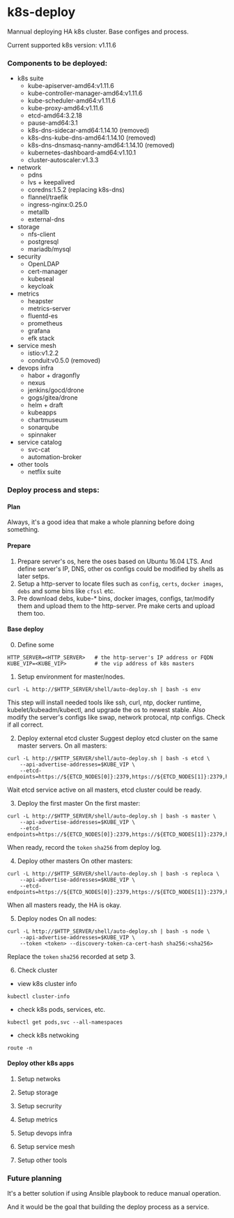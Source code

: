 # k8s-deploy

Mannual deploying HA k8s cluster. Base configes and process.

Current supported k8s version: v1.11.6

### Components to be deployed:

- k8s suite
    - kube-apiserver-amd64:v1.11.6
    - kube-controller-manager-amd64:v1.11.6
    - kube-scheduler-amd64:v1.11.6
    - kube-proxy-amd64:v1.11.6
    - etcd-amd64:3.2.18
    - pause-amd64:3.1
    - k8s-dns-sidecar-amd64:1.14.10 (removed)
    - k8s-dns-kube-dns-amd64:1.14.10 (removed)
    - k8s-dns-dnsmasq-nanny-amd64:1.14.10 (removed)
    - kubernetes-dashboard-amd64:v1.10.1
    - cluster-autoscaler:v1.3.3
- network
    - pdns
    - lvs + keepalived
    - coredns:1.5.2 (replacing k8s-dns)
    - flannel/traefik
    - ingress-nginx:0.25.0
    - metallb
    - external-dns
- storage
    - nfs-client
    - postgresql
    - mariadb/mysql
- security
    - OpenLDAP
    - cert-manager
    - kubeseal
    - keycloak
- metrics
    - heapster
    - metrics-server
    - fluentd-es
    - prometheus
    - grafana
    - efk stack
- service mesh
    - istio:v1.2.2
    - conduit:v0.5.0 (removed)
- devops infra
    - habor + dragonfly
    - nexus
    - jenkins/gocd/drone
    - gogs/gitea/drone
    - helm + draft
    - kubeapps
    - chartmuseum
    - sonarqube
    - spinnaker
- service catalog
    - svc-cat
    - automation-broker
- other tools
    - netflix suite

### Deploy process and steps:
#### Plan
Always, it's a good idea that make a whole planning before doing something. 
#### Prepare
1. Prepare server's os, here the oses based on Ubuntu 16.04 LTS. And define server's IP, DNS, other os configs could be modified by shells as later setps.
2. Setup a http-server to locate files such as `config`, `certs`, `docker images`, `debs` and some bins like `cfssl` etc. 
3. Pre download debs, kube-* bins, docker images, configs, tar/modify them and upload them to the http-server. Pre make certs and upload them too.
#### Base deploy
0. Define some 
```
HTTP_SERVER=<HTTP_SERVER>   # the http-server's IP address or FQDN 
KUBE_VIP=<KUBE_VIP>         # the vip address of k8s masters
```
1. Setup environment for master/nodes.
```
curl -L http://$HTTP_SERVER/shell/auto-deploy.sh | bash -s env
```
This step will install needed tools like ssh, curl, ntp, docker runtime, kubelet/kubeadm/kubectl, and upgrade the os to newest stable. Also modify the server's configs like swap, network protocal, ntp configs. 
Check if all correct. 

2. Deploy external etcd cluster
Suggest deploy etcd cluster on the same master servers. On all masters:
```
curl -L http://$HTTP_SERVER/shell/auto-deploy.sh | bash -s etcd \
    --api-advertise-addresses=$KUBE_VIP \
    --etcd-endpoints=https://${ETCD_NODES[0]}:2379,https://${ETCD_NODES[1]}:2379,https://${ETCD_NODES[2]}:2379
```
Wait etcd service active on all masters, etcd cluster could be ready.

3. Deploy the first master
On the first master:
```
curl -L http://$HTTP_SERVER/shell/auto-deploy.sh | bash -s master \
    --api-advertise-addresses=$KUBE_VIP \
    --etcd-endpoints=https://${ETCD_NODES[0]}:2379,https://${ETCD_NODES[1]}:2379,https://${ETCD_NODES[2]}:2379
```
When ready, record the `token` `sha256` from deploy log.

4. Deploy other masters
On other masters:
```
curl -L http://$HTTP_SERVER/shell/auto-deploy.sh | bash -s reploca \
    --api-advertise-addresses=$KUBE_VIP \
    --etcd-endpoints=https://${ETCD_NODES[0]}:2379,https://${ETCD_NODES[1]}:2379,https://${ETCD_NODES[2]}:2379
```
When all masters ready, the HA is okay.

5. Deploy nodes
On all nodes:
```
curl -L http://$HTTP_SERVER/shell/auto-deploy.sh | bash -s node \
    --api-advertise-addresses=$KUBE_VIP \
    --token <token> --discovery-token-ca-cert-hash sha256:<sha256>
```
Replace the `token` `sha256` recorded at setp 3.

6. Check cluster
- view k8s cluster info
```
kubectl cluster-info 
```
- check k8s pods, services, etc.
```
kubectl get pods,svc --all-namespaces
```
- check k8s netwoking
```
route -n
```
#### Deploy other k8s apps
1. Setup netwoks

2. Setup storage

3. Setup secrurity

4. Setup metrics

5. Setup devops infra

6. Setup service mesh

7. Setup other tools


### Future planning
It's a better solution if using Ansible playbook to reduce manual operation. 

And it would be the goal that building the deploy process as a service.